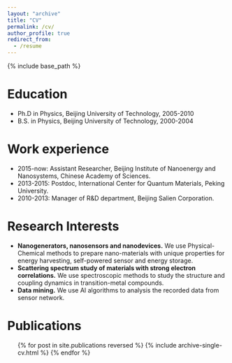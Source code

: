 ```yaml
---
layout: "archive"
title: "CV"
permalink: /cv/
author_profile: true
redirect_from:
  - /resume
---
```


{% include base_path %}

Education
======
* Ph.D in Physics, Beijing University of Technology, 2005-2010
* B.S. in Physics, Beijing University of Technology, 2000-2004


Work experience
===============
* 2015-now: Assistant Researcher, Beijing Institute of Nanoenergy and Nanosystems, Chinese Academy of Sciences.
* 2013-2015: Postdoc, International Center for Quantum Materials, Peking University.
* 2010-2013: Manager of R&D department, Beijing Salien Corporation.
  
Research Interests
=================
* **Nanogenerators, nanosensors and nanodevices.** We use Physical-Chemical methods to prepare nano-materials with unique properties for energy harvesting, self-powered sensor and energy storage. 
* **Scattering spectrum study of materials with strong electron correlations.** We use spectroscopic methods to study the structure and coupling dynamics in transition-metal compounds.
* **Data mining.** We use AI algorithms to analysis the recorded data from sensor network.

Publications
======
  <ul>{% for post in site.publications reversed %}
    {% include archive-single-cv.html %}
  {% endfor %}</ul>
  